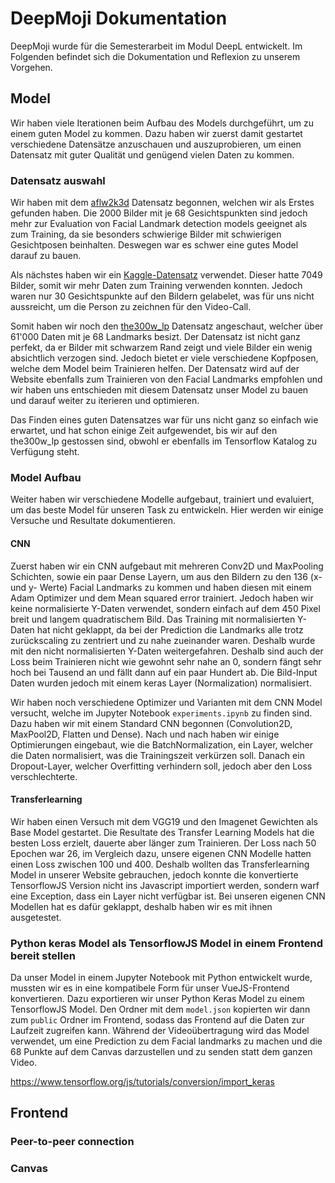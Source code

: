 # DeepMoji Dokumentation
DeepMoji wurde für die Semesterarbeit im Modul DeepL entwickelt. Im Folgenden befindet sich die Dokumentation und Reflexion zu unserem Vorgehen.

## Model
Wir haben viele Iterationen beim Aufbau des Models durchgeführt, um zu einem guten Model zu kommen. Dazu haben wir zuerst damit gestartet verschiedene Datensätze anzuschauen und auszuprobieren, um einen Datensatz mit guter Qualität und genügend vielen Daten zu kommen. 

### Datensatz auswahl
Wir haben mit dem [aflw2k3d](https://www.tensorflow.org/datasets/catalog/aflw2k3d) Datensatz begonnen, welchen wir als Erstes gefunden haben. Die 2000 Bilder mit je 68 Gesichtspunkten sind jedoch mehr zur Evaluation von Facial Landmark detection models geeignet als zum Training, da sie besonders schwierige Bilder mit schwierigen Gesichtposen beinhalten. Deswegen war es schwer eine gutes Model darauf zu bauen.

Als nächstes haben wir ein [Kaggle-Datensatz](https://www.kaggle.com/c/facial-keypoints-detection/data?select=training.zip) verwendet. Dieser hatte 7049 Bilder, somit wir mehr Daten zum Training verwenden konnten. Jedoch waren nur 30 Gesichtspunkte auf den Bildern gelabelet, was für uns nicht aussreicht, um die Person zu zeichnen für den Video-Call.

Somit haben wir noch den [the300w_lp](https://www.tensorflow.org/datasets/catalog/the300w_lp) Datensatz angeschaut, welcher über 61'000 Daten mit je 68 Landmarks besizt. Der Datensatz ist nicht ganz perfekt, da er Bilder mit schwarzem Rand zeigt und viele Bilder ein wenig absichtlich verzogen sind. Jedoch bietet er viele verschiedene Kopfposen, welche dem Model beim Trainieren helfen. Der Datensatz wird auf der Website ebenfalls zum Trainieren von den Facial Landmarks empfohlen und wir haben uns entschieden mit diesem Datensatz unser Model zu bauen und darauf weiter zu iterieren und optimieren. 

Das Finden eines guten Datensatzes war für uns nicht ganz so einfach wie erwartet, und hat schon einige Zeit aufgewendet, bis wir auf den the300w_lp gestossen sind, obwohl er ebenfalls im Tensorflow Katalog zu Verfügung steht.


### Model Aufbau
Weiter haben wir verschiedene Modelle aufgebaut, trainiert und evaluiert, um das beste Model für unseren Task zu entwickeln. Hier werden wir einige Versuche und Resultate dokumentieren.

#### CNN
Zuerst haben wir ein CNN aufgebaut mit mehreren Conv2D und MaxPooling Schichten, sowie ein paar Dense Layern, um aus den Bildern zu den 136 (x- und y- Werte) Facial Landmarks zu kommen und haben diesen mit einem Adam Optimizer und dem Mean squared error trainiert. Jedoch haben wir keine normalisierte Y-Daten verwendet, sondern einfach auf dem 450 Pixel breit und langem quadratischem Bild. Das Training mit normalisierten Y-Daten hat nicht geklappt, da bei der Prediction die Landmarks alle trotz zurückscaling zu zentriert und zu nahe zueinander waren. Deshalb wurde mit den nicht normalisierten Y-Daten weitergefahren. Deshalb sind auch der Loss beim Trainieren nicht wie gewohnt sehr nahe an 0, sondern fängt sehr hoch bei Tausend an und fällt dann auf ein paar Hundert ab. Die Bild-Input Daten wurden jedoch mit einem keras Layer (Normalization) normalisiert.

Wir haben noch verschiedene Optimizer und Varianten mit dem CNN Model versucht, welche im Jupyter Notebook `experiments.ipynb` zu finden sind. Dazu haben wir mit einem Standard CNN begonnen (Convolution2D, MaxPool2D, Flatten und Dense). Nach und nach haben wir einige Optimierungen eingebaut, wie die BatchNormalization, ein Layer, welcher die Daten normalisiert, was die Trainingszeit verkürzen soll. Danach ein Dropout-Layer, welcher Overfitting verhindern soll, jedoch aber den Loss verschlechterte.


#### Transferlearning
Wir haben einen Versuch mit dem VGG19 und den Imagenet Gewichten als Base Model gestartet. Die Resultate des Transfer Learning Models hat die besten Loss erzielt, dauerte aber länger zum Trainieren. Der Loss nach 50 Epochen war 26, im Vergleich dazu, unsere eigenen CNN Modelle hatten einen Loss zwischen 100 und 400. Deshalb wollten das Transferlearning Model in unserer Website gebrauchen, jedoch konnte die konvertierte TensorflowJS Version nicht ins Javascript importiert werden, sondern warf eine Exception, dass ein Layer nicht verfügbar ist. Bei unseren eigenen CNN Modellen hat es dafür geklappt, deshalb haben wir es mit ihnen ausgetestet.


### Python keras Model als TensorflowJS Model in einem Frontend bereit stellen
Da unser Model in einem Jupyter Notebook mit Python entwickelt wurde, mussten wir es in eine kompatibele Form für unser VueJS-Frontend konvertieren. Dazu exportieren wir unser Python Keras Model zu einem TensorflowJS Model. Den Ordner mit dem `model.json` kopierten wir dann zum `public` Ordner im Frontend, sodass das Frontend auf die Daten zur Laufzeit zugreifen kann. Während der Videoübertragung wird das Model verwendet, um eine Prediction zu dem Facial landmarks zu machen und die 68 Punkte auf dem Canvas darzustellen und zu senden statt dem ganzen Video.

https://www.tensorflow.org/js/tutorials/conversion/import_keras

## Frontend

### Peer-to-peer connection

### Canvas


